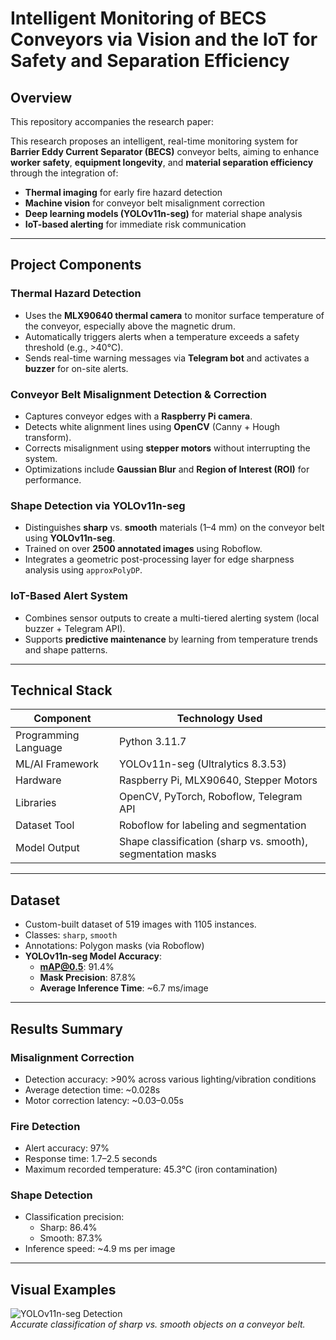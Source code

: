 # Intelligent Monitoring of BECS Conveyors via Vision and the IoT for Safety and Separation Efficiency


## Overview

This repository accompanies the research paper:

This research proposes an intelligent, real-time monitoring system for **Barrier Eddy Current Separator (BECS)** conveyor belts, aiming to enhance **worker safety**, **equipment longevity**, and **material separation efficiency** through the integration of:

- **Thermal imaging** for early fire hazard detection
- **Machine vision** for conveyor belt misalignment correction
- **Deep learning models (YOLOv11n-seg)** for material shape analysis
- **IoT-based alerting** for immediate risk communication

---

## Project Components

### Thermal Hazard Detection
- Uses the **MLX90640 thermal camera** to monitor surface temperature of the conveyor, especially above the magnetic drum.
- Automatically triggers alerts when a temperature exceeds a safety threshold (e.g., >40°C).
- Sends real-time warning messages via **Telegram bot** and activates a **buzzer** for on-site alerts.

### Conveyor Belt Misalignment Detection & Correction
- Captures conveyor edges with a **Raspberry Pi camera**.
- Detects white alignment lines using **OpenCV** (Canny + Hough transform).
- Corrects misalignment using **stepper motors** without interrupting the system.
- Optimizations include **Gaussian Blur** and **Region of Interest (ROI)** for performance.

### Shape Detection via YOLOv11n-seg
- Distinguishes **sharp** vs. **smooth** materials (1–4 mm) on the conveyor belt using **YOLOv11n-seg**.
- Trained on over **2500 annotated images** using Roboflow.
- Integrates a geometric post-processing layer for edge sharpness analysis using `approxPolyDP`.

### IoT-Based Alert System
- Combines sensor outputs to create a multi-tiered alerting system (local buzzer + Telegram API).
- Supports **predictive maintenance** by learning from temperature trends and shape patterns.

---

## Technical Stack

| Component                | Technology Used             |
|-------------------------|-----------------------------|
| Programming Language    | Python 3.11.7               |
| ML/AI Framework         | YOLOv11n-seg (Ultralytics 8.3.53) |
| Hardware                | Raspberry Pi, MLX90640, Stepper Motors |
| Libraries               | OpenCV, PyTorch, Roboflow, Telegram API |
| Dataset Tool            | Roboflow for labeling and segmentation |
| Model Output            | Shape classification (sharp vs. smooth), segmentation masks |

---

## Dataset

- Custom-built dataset of 519 images with 1105 instances.
- Classes: `sharp`, `smooth`
- Annotations: Polygon masks (via Roboflow)
- **YOLOv11n-seg Model Accuracy**:
  - **mAP@0.5**: 91.4%
  - **Mask Precision**: 87.8%
  - **Average Inference Time**: ~6.7 ms/image

---

## Results Summary

### Misalignment Correction
- Detection accuracy: >90% across various lighting/vibration conditions
- Average detection time: ~0.028s
- Motor correction latency: ~0.03–0.05s

### Fire Detection
- Alert accuracy: 97%
- Response time: 1.7–2.5 seconds
- Maximum recorded temperature: 45.3°C (iron contamination)

### Shape Detection
- Classification precision: 
  - Sharp: 86.4%
  - Smooth: 87.3%
- Inference speed: ~4.9 ms per image

---

## Visual Examples

![YOLOv11n-seg Detection](./assets/yolov11-seg-example.png)  
*Accurate classification of sharp vs. smooth objects on a conveyor belt.*


